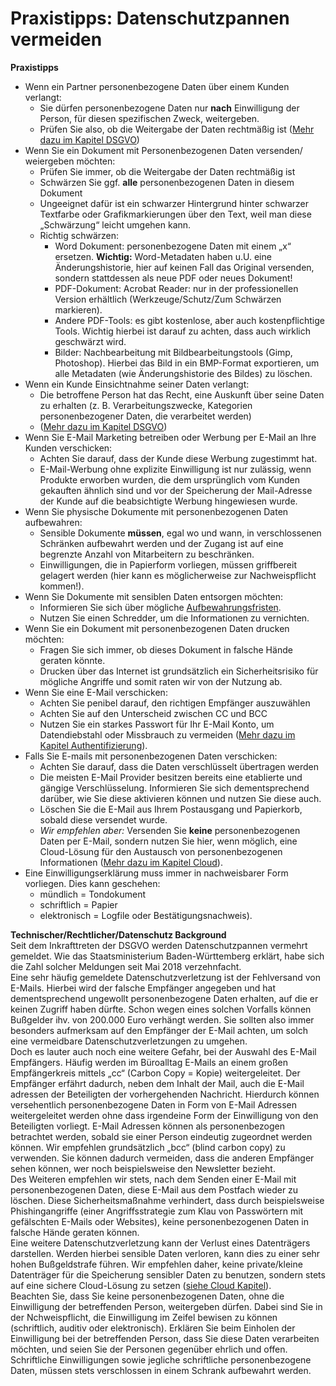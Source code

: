 # Praxistipps: Datenschutzpannen vermeiden
**Praxistipps**
* Wenn ein Partner personenbezogene Daten über einem Kunden verlangt:
	* Sie dürfen personenbezogene Daten nur **nach** Einwilligung der Person, für diesen spezifischen Zweck, weitergeben.
	* Prüfen Sie also, ob die Weitergabe der Daten rechtmäßig ist ([Mehr dazu im Kapitel DSGVO](https://github.com/FlorianWoelki/mp_it_sicherheit/blob/master/dsgvo_chapter.md))
* Wenn Sie ein Dokument mit Personenbezogenen Daten versenden/ weiergeben möchten:
	* Prüfen Sie immer, ob die Weitergabe der Daten rechtmäßig ist
	* Schwärzen Sie ggf. **alle** personenbezogenen Daten in diesem Dokument
	* Ungeeignet dafür ist ein schwarzer Hintergrund hinter schwarzer Textfarbe oder Grafikmarkierungen über den Text, weil man diese „Schwärzung“ leicht umgehen kann.
	* Richtig schwärzen:
		* Word Dokument: personenbezogene Daten mit einem „x“ ersetzen.
		**Wichtig:** Word-Metadaten haben u.U. eine Änderungshistorie, hier auf keinen Fall das Original versenden, sondern stattdessen als neue PDF oder neues Dokument!
		* PDF-Dokument: Acrobat Reader: nur in der professionellen Version erhältlich (Werkzeuge/Schutz/Zum Schwärzen markieren).
		* Andere PDF-Tools: es gibt kostenlose, aber auch kostenpflichtige Tools. Wichtig hierbei ist darauf zu achten, dass auch wirklich geschwärzt wird.
		* Bilder: Nachbearbeitung mit Bildbearbeitungstools (Gimp, Photoshop). Hierbei das Bild in ein BMP-Format exportieren, um alle Metadaten (wie Änderungshistorie des Bildes) zu löschen.
* Wenn ein Kunde Einsichtnahme seiner Daten verlangt:
	* Die betroffene Person hat das Recht, eine Auskunft über seine Daten zu erhalten (z. B. Verarbeitungszwecke, Kategorien personenbezogener Daten, die verarbeitet werden)
	* ([Mehr dazu im Kapitel DSGVO](https://github.com/FlorianWoelki/mp_it_sicherheit/blob/master/dsgvo_chapter.md))
* Wenn Sie E-Mail Marketing betreiben oder Werbung per E-Mail an Ihre Kunden verschicken:
	* Achten Sie darauf, dass der Kunde diese Werbung zugestimmt hat. 
	* E-Mail-Werbung ohne explizite Einwilligung ist nur zulässig, wenn Produkte erworben wurden, die dem ursprünglich vom Kunden gekauften ähnlich sind und vor der Speicherung der Mail-Adresse der Kunde auf die beabsichtigte Werbung hingewiesen wurde.
* Wenn Sie physische Dokumente mit personenbezogenen Daten aufbewahren:
	* Sensible Dokumente **müssen**, egal wo und wann, in verschlossenen Schränken aufbewahrt werden und der Zugang ist auf eine
	begrenzte Anzahl von Mitarbeitern zu beschränken.
	* Einwilligungen, die in Papierform vorliegen, müssen griffbereit gelagert werden (hier kann es möglicherweise zur Nachweispflicht kommen!).
* Wenn Sie Dokumente mit sensiblen Daten entsorgen möchten:
	* Informieren Sie sich über mögliche [Aufbewahrungsfristen](https://www.dsgvo.tools/aufbewahrungsfristen/).
	* Nutzen Sie einen Schredder, um die Informationen zu vernichten.
* Wenn Sie ein Dokument mit personenbezogenen Daten drucken möchten:
	* Fragen Sie sich immer, ob dieses Dokument in falsche Hände geraten könnte.
	* Drucken über das Internet ist grundsätzlich ein Sicherheitsrisiko für mögliche Angriffe und somit raten wir von der Nutzung ab.
* Wenn Sie eine E-Mail verschicken:
	* Achten Sie penibel darauf, den richtigen Empfänger auszuwählen
	* Achten Sie auf den Unterscheid zwischen CC und BCC
	* Nutzen Sie ein starkes Passwort für Ihr E-Mail Konto, um Datendiebstahl oder Missbrauch zu vermeiden ([Mehr dazu im Kapitel Authentifizierung](https://github.com/FlorianWoelki/mp_it_sicherheit/blob/master/authentication_chapter.md)).
* Falls Sie E-mails mit personenbezogenen Daten verschicken:
	* Achten Sie darauf, dass die Daten verschlüsselt übertragen werden
	* Die meisten E-Mail Provider besitzen bereits eine etablierte und gängige Verschlüsselung. Informieren Sie sich dementsprechend darüber, wie Sie diese aktivieren können und nutzen Sie diese auch.
	* Löschen Sie die E-Mail aus Ihrem Postausgang und Papierkorb, sobald diese versendet wurde.
	* *Wir empfehlen aber:* Versenden Sie **keine** personenbezogenen Daten per E-Mail, sondern nutzen Sie hier, wenn möglich, eine Cloud-Lösung für den Austausch von personenbezogenen Informationen ([Mehr dazu im Kapitel Cloud](https://github.com/FlorianWoelki/mp_it_sicherheit/blob/master/cloud_chapter.md)).	
* Eine Einwilligungserklärung muss immer in nachweisbarer Form vorliegen. Dies kann geschehen:
	* mündlich = Tondokument
	* schriftlich = Papier
	* elektronisch = Logfile oder Bestätigungsnachweis).

**Technischer/Rechtlicher/Datenschutz Background**<br/>
Seit dem Inkrafttreten der DSGVO werden Datenschutzpannen vermehrt gemeldet. Wie das Staatsministerium Baden-Württemberg erklärt, habe sich die Zahl solcher Meldungen seit Mai 2018 verzehnfacht.<br/>
Eine sehr häufig gemeldete Datenschutzverletzung ist der Fehlversand von E-Mails. Hierbei wird der falsche Empfänger angegeben und hat dementsprechend ungewollt personenbezogene Daten erhalten, auf die er keinen Zugriff haben dürfte. Schon wegen eines solchen Vorfalls können Bußgelder ihv. von 200.000 Euro verhängt werden. Sie sollten also immer besonders aufmerksam auf den Empfänger der E-Mail achten, um solch eine vermeidbare Datenschutzverletzungen zu umgehen.<br/>
Doch es lauter auch noch eine weitere Gefahr, bei der Auswahl des E-Mail Empfängers. Häufig werden im Büroalltag E-Mails an einem großen Empfängerkreis mittels „cc“ (Carbon Copy = Kopie) weitergeleitet. Der Empfänger erfährt dadurch, neben dem Inhalt der Mail, auch die E-Mail adressen der Beteiligten der vorhergehenden Nachricht. Hierdurch können versehentlich personenbezogene Daten in Form von E-Mail Adressen weitergeleitet werden ohne dass irgendeine Form der Einwilligung von den Beteiligten vorliegt. E-Mail Adressen können als personenbezogen betrachtet werden, sobald sie einer Person eindeutig zugeordnet werden können. Wir empfehlen grundsätzlich  „bcc“ (blind carbon copy) zu verwenden. Sie können dadurch vermeiden, dass die anderen Empfänger sehen können, wer noch beispielsweise den Newsletter bezieht.<br/>
Des Weiteren empfehlen wir stets, nach dem Senden einer E-Mail mit personenbezogenen Daten, diese E-Mail aus dem Postfach wieder zu löschen. Diese Sicherheitsmaßnahme verhindert, dass durch beispielsweise Phishingangriffe (einer Angriffsstrategie zum Klau von Passwörtern mit gefälschten E-Mails oder Websites), keine personenbezogenen Daten in falsche Hände geraten können.<br/>
Eine weitere Datenschutzverletzung kann der Verlust eines Datenträgers darstellen. Werden hierbei sensible Daten verloren, kann dies  zu einer sehr hohen Bußgeldstrafe führen. Wir empfehlen daher, keine private/kleine Datenträger für die Speicherung sensibler Daten zu benutzen, sondern stets auf eine sichere Cloud-Lösung zu setzen ([siehe Cloud Kapitel](https://github.com/FlorianWoelki/mp_it_sicherheit/blob/master/cloud_chapter.md)).<br/>
Beachten Sie, dass Sie keine personenbezogenen Daten, ohne die Einwilligung der betreffenden Person, weitergeben dürfen. Dabei sind Sie in der Nchweispflicht, die Einwilligung im Zeifel bewisen zu können (schriftlich, auditiv oder elektronisch). Erklären Sie beim Einholen der Einwilligung bei der betreffenden Person, dass Sie diese Daten verarbeiten möchten, und seien Sie der Personen gegenüber ehrlich und offen. Schriftliche Einwilligungen sowie jegliche schriftliche personenbezogene Daten, müssen stets verschlossen in einem Schrank aufbewahrt werden. <br/>
